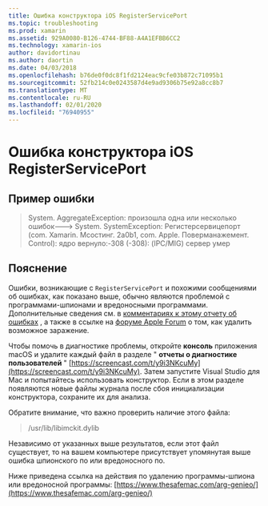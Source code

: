 ```yaml
---
title: Ошибка конструктора iOS RegisterServicePort
ms.topic: troubleshooting
ms.prod: xamarin
ms.assetid: 929A0080-B126-4744-BF88-A4A1EFBB6CC2
ms.technology: xamarin-ios
author: davidortinau
ms.author: daortin
ms.date: 04/03/2018
ms.openlocfilehash: b76de0f0dc8f1fd2124eac9cfe03b872c71095b1
ms.sourcegitcommit: 52fb214c0e0243587d4e9ad9306b75e92a8cc8b7
ms.translationtype: MT
ms.contentlocale: ru-RU
ms.lasthandoff: 02/01/2020
ms.locfileid: "76940955"
---
```

# <a name="ios-designer-error-with-registerserviceport"></a>Ошибка конструктора iOS RegisterServicePort

## <a name="sample-error"></a>Пример ошибки
> System. AggregateException: произошла одна или несколько ошибок---> System. SystemException: Регистерсервицепорт (com. Xamarin. Мсостинг. 2a0b1, com. Apple. Поверманажемент. Control): ядро вернуло:-308 (-308): (IPC/MIG) сервер умер

## <a name="explanation"></a>Пояснение
Ошибки, возникающие с `RegisterServicePort` и похожими сообщениями об ошибках, как показано выше, обычно являются проблемой с программами-шпионами и вредоносными программами. Дополнительные сведения см. в [комментариях к этому отчету об ошибках](https://bugzilla.xamarin.com/show_bug.cgi?id=21907#c4) , а также в ссылке на [форуме Apple Forum](https://discussions.apple.com/thread/5596008) о том, как удалить возможное заражение. 

Чтобы помочь в диагностике проблемы, откройте **консоль** приложения macOS и удалите каждый файл в разделе " **отчеты о диагностике пользователей** " [https://screencast.com/t/y9i3NKcuMy](https://screencast.com/t/y9i3NKcuMy). Затем запустите Visual Studio для Mac и попытайтесь использовать конструктор. Если в этом разделе появляются новые файлы журнала после сбоя инициализации конструктора, сохраните их для анализа.  

Обратите внимание, что важно проверить наличие этого файла: 
> /usr/lib/libimckit.dylib

Независимо от указанных выше результатов, если этот файл существует, то на вашем компьютере присутствует упомянутая выше ошибка шпионского по или вредоносного по.  

Ниже приведена ссылка на действия по удалению программы-шпиона или вредоносной программы: [https://www.thesafemac.com/arg-genieo/](https://www.thesafemac.com/arg-genieo/)  
